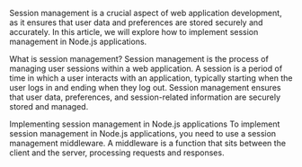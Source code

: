 Session management is a crucial aspect of web application development, as it ensures that user data and preferences are stored securely and accurately. In this article, we will explore how to implement session management in Node.js applications.

What is session management?
Session management is the process of managing user sessions within a web application. A session is a period of time in which a user interacts with an application, typically starting when the user logs in and ending when they log out. Session management ensures that user data, preferences, and session-related information are securely stored and managed.

Implementing session management in Node.js applications
To implement session management in Node.js applications, you need to use a session management middleware. A middleware is a function that sits between the client and the server, processing requests and responses.
